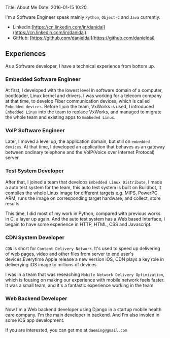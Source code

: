 Title: About Me
Date: 2016-01-15 10:20


I'm a Software Engineer speak mainly `Python`, `Object-C` and `Java` currently. 

* Linkedin:[https://cn.linkedin.com/in/danidai](https://cn.linkedin.com/in/danidai).
* GitHub: [https://github.com/danieldai](https://github.com/danieldai)


## Experiences

As a Software developer, I have a technical experience from bottom up.

### Embedded Software Engineer

At first, I developed with the lowest level in software domain of a computer, bootloader, Linux kernel and drivers. I was working for a telecom company at that time, to develop Fiber communication devices, which is called `Embedded devices`. Before I join the team, VxWorks is used, I introduced `Embedded Linux` into the team to replace VxWorks, and managed to migrate the whole team and existing apps to `Embbeded Linux`.

### VoIP Software Engineer

Later, I moved a level up, the application domain, but still on `embedded devices`. At that time, I developed an application that behaves as an gateway between ondinary telephone and the VoIP(Voice over Internet Protocal) server.

### Test System Developer

After that, I joined a team that develops `Embedded Linux Distribute`, I made a auto test system for the team, this auto test system is built on Buildbot, it compiles the whole Linux image for different targets e.g. MIPS, PowerPC, ARM, runs the image on corresponding target hardware, and collect, store results.

This time, I did most of my work in Python, compared with previous works in C, a layer up again. And the auto test system has a Web based Interface, I begain to have some experience in HTTP, HTML, CSS and Javascript.

### CDN System Developer

`CDN` is short for `Content Delivery Network`. It's used to speed up delivering of web pages, video and other files from server to end user's devices.Everytime Apple release a new version iOS, CDN plays a key role in deliverying iOS image to millions of devices.

I was in a team that was reseaching `Mobile Network Delivery Optimization`, which is fousing on making our experience with mobile network feels faster. It was a small team, and it's a fantastic experience working in the team.

### Web Backend Developer

Now I'm a Web backend developer using Django in a startup mobile health care company. I'm the main developer in backend. And I'm also involed in some iOS app development.


If you are interested, you can get me at `daeming@gmail.com`